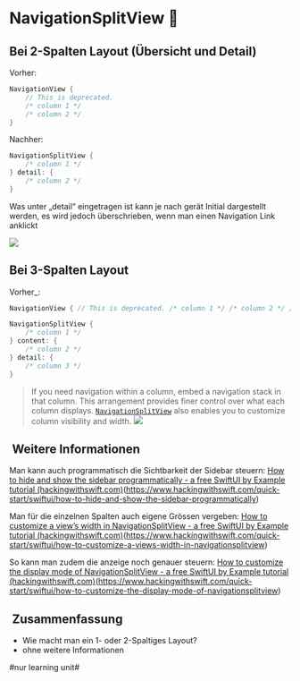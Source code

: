 
# NavigationSplitView 🧭

## Bei 2-Spalten Layout (Übersicht und Detail)

Vorher:

```swift
NavigationView {
	// This is deprecated.
	/* column 1 */
	/* column 2 */
}
```

Nachher:

```swift
NavigationSplitView {
	/* column 1 */
} detail: {
	/* column 2 */
}
```

Was unter „detail“ eingetragen ist kann je nach gerät Initial dargestellt werden, es wird jedoch überschrieben, wenn man einen Navigation Link anklickt

![][image-1]

## Bei 3-Spalten Layout

Vorher\_:

```swift
NavigationView { // This is deprecated. /* column 1 */ /* column 2 */ /* column 3 */}
```

```swift
NavigationSplitView { 
	/* column 1 */
} content: { 
	/* column 2 */
} detail: {
	/* column 3 */
}
```

> If you need navigation within a column, embed a navigation stack in that column. This arrangement provides finer control over what each column displays.  [`NavigationSplitView`][1]  also enables you to customize column visibility and width.
![][image-2]

##  Weitere Informationen

Man kann auch programmatisch die Sichtbarkeit der Sidebar steuern: [How to hide and show the sidebar programmatically - a free SwiftUI by Example tutorial (hackingwithswift.com)]()(https://www.hackingwithswift.com/quick-start/swiftui/how-to-hide-and-show-the-sidebar-programmatically)


Man für die einzelnen Spalten auch eigene Grössen vergeben: [How to customize a view’s width in NavigationSplitView - a free SwiftUI by Example tutorial (hackingwithswift.com)]()(https://www.hackingwithswift.com/quick-start/swiftui/how-to-customize-a-views-width-in-navigationsplitview)

So kann man zudem die anzeige noch genauer steuern: [How to customize the display mode of NavigationSplitView - a free SwiftUI by Example tutorial (hackingwithswift.com)]()(https://www.hackingwithswift.com/quick-start/swiftui/how-to-customize-the-display-mode-of-navigationsplitview)


##  Zusammenfassung
- Wie macht man ein 1- oder 2-Spaltiges Layout?
- ohne weitere Informationen



[1]:	https://developer.apple.com/documentation/swiftui/navigationsplitview


[image-1]:	assets/DraggedImage.tiff
[image-2]:	assets/Bildschirm%C2%ADfoto%202023-01-17%20um%2018.45.25.png

#nur learning unit#